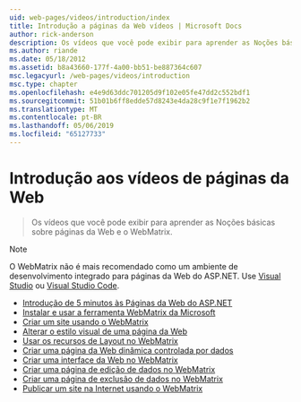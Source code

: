 ```yaml
---
uid: web-pages/videos/introduction/index
title: Introdução a páginas da Web vídeos | Microsoft Docs
author: rick-anderson
description: Os vídeos que você pode exibir para aprender as Noções básicas sobre páginas da Web e o WebMatrix.
ms.author: riande
ms.date: 05/18/2012
ms.assetid: b8a43660-177f-4a00-bb51-be887364c607
msc.legacyurl: /web-pages/videos/introduction
msc.type: chapter
ms.openlocfilehash: e4e9d63ddc701205d9f102e05fe47dd2c552bdf1
ms.sourcegitcommit: 51b01b6ff8edde57d8243e4da28c9f1e7f1962b2
ms.translationtype: MT
ms.contentlocale: pt-BR
ms.lasthandoff: 05/06/2019
ms.locfileid: "65127733"
---
```

# <a name="introduction-to-web-pages-videos"></a>Introdução aos vídeos de páginas da Web

> Os vídeos que você pode exibir para aprender as Noções básicas sobre páginas da Web e o WebMatrix.

> [!NOTE] 
> O WebMatrix não é mais recomendado como um ambiente de desenvolvimento integrado para páginas da Web do ASP.NET. Use [Visual Studio](xref:aspnet/web-pages/overview/getting-started/program-asp-net-web-pages-in-visual-studio) ou [Visual Studio Code](https://code.visualstudio.com/).

- [Introdução de 5 minutos às Páginas da Web do ASP.NET](5-minute-introduction-to-aspnet-web-pages.md)
- [Instalar e usar a ferramenta WebMatrix da Microsoft](install-and-use-the-microsoft-webmatrix-tool.md)
- [Criar um site usando o WebMatrix](create-a-website-using-webmatrix.md)
- [Alterar o estilo visual de uma página da Web](change-the-visual-style-of-a-web-page.md)
- [Usar os recursos de Layout no WebMatrix](use-the-layout-features-in-webmatrix.md)
- [Criar uma página da Web dinâmica controlada por dados](create-a-data-driven-dynamic-web-page.md)
- [Criar uma interface da Web no WebMatrix](create-a-web-interface-in-webmatrix.md)
- [Criar uma página de edição de dados no WebMatrix](create-an-edit-data-page-in-webmatrix.md)
- [Criar uma página de exclusão de dados no WebMatrix](create-a-delete-data-page-in-webmatrix.md)
- [Publicar um site na Internet usando o WebMatrix](publish-a-website-to-the-internet-using-webmatrix.md)

